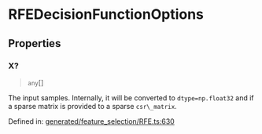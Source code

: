 # RFEDecisionFunctionOptions

## Properties

### X?

> `any`[]

The input samples. Internally, it will be converted to `dtype=np.float32` and if a sparse matrix is provided to a sparse `csr\_matrix`.

Defined in:  [generated/feature\_selection/RFE.ts:630](https://github.com/transitive-bullshit/scikit-learn-ts/blob/122b3c0/packages/sklearn/src/generated/feature_selection/RFE.ts#L630)
